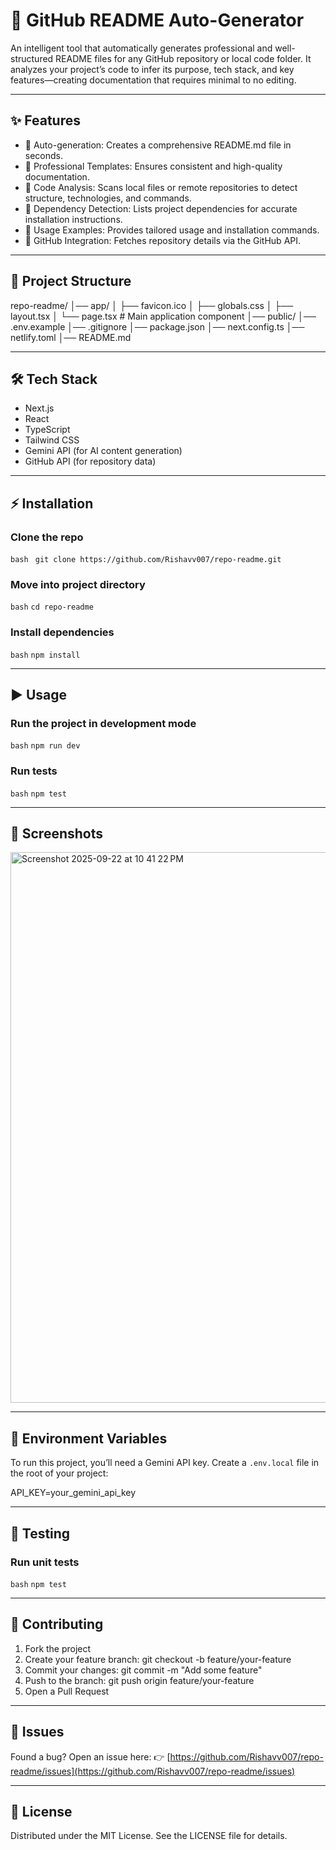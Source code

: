 # 🚀 GitHub README Auto-Generator

An intelligent tool that automatically generates professional and well-structured README files for any GitHub repository or local code folder.
It analyzes your project’s code to infer its purpose, tech stack, and key features—creating documentation that requires minimal to no editing.

---

## ✨ Features

* 🔹 Auto-generation: Creates a comprehensive README.md file in seconds.
* 🔹 Professional Templates: Ensures consistent and high-quality documentation.
* 🔹 Code Analysis: Scans local files or remote repositories to detect structure, technologies, and commands.
* 🔹 Dependency Detection: Lists project dependencies for accurate installation instructions.
* 🔹 Usage Examples: Provides tailored usage and installation commands.
* 🔹 GitHub Integration: Fetches repository details via the GitHub API.

---

## 📂 Project Structure

repo-readme/
│── app/
│   ├── favicon.ico
│   ├── globals.css
│   ├── layout.tsx
│   └── page.tsx      # Main application component
│── public/
│── .env.example
│── .gitignore
│── package.json
│── next.config.ts
│── netlify.toml
│── README.md

---

## 🛠️ Tech Stack

* Next.js
* React
* TypeScript
* Tailwind CSS
* Gemini API (for AI content generation)
* GitHub API (for repository data)

---

## ⚡ Installation

### Clone the repo
```bash ```
``` git clone https://github.com/Rishavv007/repo-readme.git ```

### Move into project directory
```bash```
```cd repo-readme```

### Install dependencies
```bash```
```npm install```


---

## ▶️ Usage

### Run the project in development mode
```bash``` 
```npm run dev```

### Run tests
```bash```
```npm test```

---

## 📸 Screenshots

<img width="1470" height="881" alt="Screenshot 2025-09-22 at 10 41 22 PM" src="https://github.com/user-attachments/assets/38063d89-4d04-469b-8044-341fad751c61" />


---

## 🔑 Environment Variables

To run this project, you’ll need a Gemini API key.
Create a `.env.local` file in the root of your project:

API\_KEY=your\_gemini\_api\_key

---

## 🧪 Testing

### Run unit tests
```bash```
```npm test```

---

## 🤝 Contributing

1. Fork the project
2. Create your feature branch: git checkout -b feature/your-feature
3. Commit your changes: git commit -m "Add some feature"
4. Push to the branch: git push origin feature/your-feature
5. Open a Pull Request

---

## 🐛 Issues

Found a bug? Open an issue here:
👉 [https://github.com/Rishavv007/repo-readme/issues](https://github.com/Rishavv007/repo-readme/issues)

---

## 📜 License

Distributed under the MIT License.
See the LICENSE file for details.

